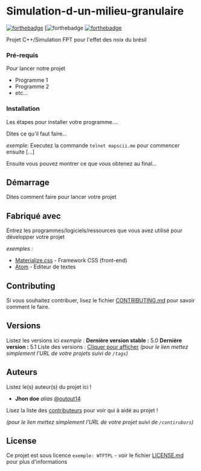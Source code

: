 # Simulation-d-un-milieu-granulaire


[![forthebadge](http://forthebadge.com/images/badges/built-with-love.svg)](http://forthebadge.com) [![forthebadge](https://www.google.com/url?sa=i&url=http%3A%2F%2Fwww.magistere-physique.universite-paris-saclay.fr%2FIMG%2Fpdf%2Fplaquette_2018.pdf&psig=AOvVaw06p_XR8dHiR_goy8W1BRNZ&ust=1650063235050000&source=images&cd=vfe&ved=0CAwQjRxqFwoTCNj0xOTSlPcCFQAAAAAdAAAAABAD) [![forthebadge](http://forthebadge.com/images/badges/built-with-love.svg)](http://forthebadge.com) 

Projet C++/Simulation FPT pour l'effet des noix du brésil

### Pré-requis

Pour lancer notre projet 

- Programme 1
- Programme 2
- etc...

### Installation

Les étapes pour installer votre programme....

Dites ce qu'il faut faire...

_exemple_: Executez la commande ``telnet mapscii.me`` pour commencer ensuite [...]


Ensuite vous pouvez montrer ce que vous obtenez au final...

## Démarrage

Dites comment faire pour lancer votre projet

## Fabriqué avec

Entrez les programmes/logiciels/ressources que vous avez utilisé pour développer votre projet

_exemples :_
* [Materialize.css](http://materializecss.com) - Framework CSS (front-end)
* [Atom](https://atom.io/) - Editeur de textes

## Contributing

Si vous souhaitez contribuer, lisez le fichier [CONTRIBUTING.md](https://example.org) pour savoir comment le faire.

## Versions
Listez les versions ici 
_exemple :_
**Dernière version stable :** 5.0
**Dernière version :** 5.1
Liste des versions : [Cliquer pour afficher](https://github.com/your/project-name/tags)
_(pour le lien mettez simplement l'URL de votre projets suivi de ``/tags``)_

## Auteurs
Listez le(s) auteur(s) du projet ici !
* **Jhon doe** _alias_ [@outout14](https://github.com/outout14)

Lisez la liste des [contributeurs](https://github.com/your/project/contributors) pour voir qui à aidé au projet !

_(pour le lien mettez simplement l'URL de votre projet suivi de ``/contirubors``)_

## License

Ce projet est sous licence ``exemple: WTFTPL`` - voir le fichier [LICENSE.md](LICENSE.md) pour plus d'informations
